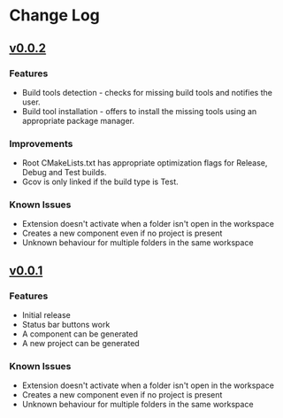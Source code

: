# Change Log

## [v0.0.2](https://github.com/usmanmehmood55/c-toolkit/releases/tag/v0.0.2)

### Features

- Build tools detection - checks for missing build tools and notifies the user.
- Build tool installation - offers to install the missing tools using an
  appropriate package manager.
  
### Improvements

- Root CMakeLists.txt has appropriate optimization flags for Release, Debug and
  Test builds.
- Gcov is only linked if the build type is Test.

### Known Issues

- Extension doesn't activate when a folder isn't open in the workspace
- Creates a new component even if no project is present
- Unknown behaviour for multiple folders in the same workspace

## [v0.0.1](https://github.com/usmanmehmood55/c-toolkit/releases/tag/v0.0.1)

### Features

- Initial release
- Status bar buttons work
- A component can be generated
- A new project can be generated

### Known Issues

- Extension doesn't activate when a folder isn't open in the workspace
- Creates a new component even if no project is present
- Unknown behaviour for multiple folders in the same workspace
